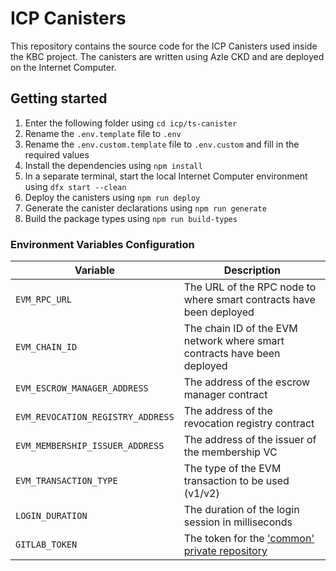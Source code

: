 # ICP Canisters
This repository contains the source code for the ICP Canisters used inside the KBC project. The canisters are written using Azle CKD and are deployed on the Internet Computer.

## Getting started
1. Enter the following folder using `cd icp/ts-canister`
2. Rename the `.env.template` file to `.env`
3. Rename the `.env.custom.template` file to `.env.custom` and fill in the required values
4. Install the dependencies using `npm install`
5. In a separate terminal, start the local Internet Computer environment using `dfx start --clean`
6. Deploy the canisters using `npm run deploy`
7. Generate the canister declarations using `npm run generate`
8. Build the package types using `npm run build-types`

### Environment Variables Configuration
| Variable                          | Description                                                                                                                                  |
|-----------------------------------|----------------------------------------------------------------------------------------------------------------------------------------------|
| `EVM_RPC_URL`                     | The URL of the RPC node to where smart contracts have been deployed                                                                          |
| `EVM_CHAIN_ID`                    | The chain ID of the EVM network where smart contracts have been deployed                                                                     |
| `EVM_ESCROW_MANAGER_ADDRESS`      | The address of the escrow manager contract                                                                                                   |
| `EVM_REVOCATION_REGISTRY_ADDRESS` | The address of the revocation registry contract                                                                                              |
| `EVM_MEMBERSHIP_ISSUER_ADDRESS`   | The address of the issuer of the membership VC                                                                                               |
| `EVM_TRANSACTION_TYPE`            | The type of the EVM transaction to be used (v1/v2)                                                                                           |
| `LOGIN_DURATION`                  | The duration of the login session in milliseconds                                                                                            |
| `GITLAB_TOKEN`                    | The token for the ['common' private repository](https://gitlab-core.supsi.ch/dti-isin/giuliano.gremlich/blockchain/one_lib_to_rule_them_all) |

